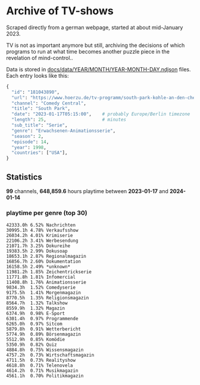 # Archive of TV-shows

Scraped directly from a german webpage, started at about mid-January 2023.

TV is not as important anymore but still, archiving the decisions of which programs to run at what time
becomes another puzzle piece in the revelation of mind-control.. 

Data is stored in [docs/data/YEAR/MONTH/YEAR-MONTH-DAY.ndjson](docs/data/) files. 
Each entry looks like this:

```python
{
  "id": "181043890", 
  "url": "https://www.hoerzu.de/tv-programm/south-park-kohle-an-den-chefkoch/bid_181043890/", 
  "channel": "Comedy Central", 
  "title": "South Park", 
  "date": "2023-01-17T05:15:00",    # probably Europe/Berlin timezone 
  "length": 25,                     # minutes 
  "sub_title": "Serie", 
  "genre": "Erwachsenen-Animationsserie", 
  "season": 2, 
  "episode": 14, 
  "year": 1998, 
  "countries": ["USA"],
}
```

## Statistics

**99** channels, **648,859.6** hours playtime between **2023-01-17** and **2024-01-14**


### playtime per genre (top 30)

    42333.0h 6.52% Nachrichten
    30995.1h 4.78% Verkaufsshow
    26034.2h 4.01% Krimiserie
    22106.2h 3.41% Werbesendung
    21071.7h 3.25% Dokureihe
    19383.5h 2.99% Dokusoap
    18653.1h 2.87% Regionalmagazin
    16856.7h 2.60% Dokumentation
    16158.5h 2.49% *unknown*
    11981.2h 1.85% Zeichentrickserie
    11771.8h 1.81% Infomercial
    11408.8h 1.76% Animationsserie
    9834.3h  1.52% Comedyserie
    9175.5h  1.41% Morgenmagazin
    8770.5h  1.35% Religionsmagazin
    8564.7h  1.32% Talkshow
    8559.9h  1.32% Magazin
    6374.9h  0.98% E-Sport
    6301.4h  0.97% Programmende
    6265.0h  0.97% Sitcom
    5879.8h  0.91% Wetterbericht
    5774.9h  0.89% Börsenmagazin
    5512.9h  0.85% Komödie
    5350.9h  0.82% Quiz
    4884.8h  0.75% Wissensmagazin
    4757.2h  0.73% Wirtschaftsmagazin
    4711.5h  0.73% Realityshow
    4618.8h  0.71% Telenovela
    4614.2h  0.71% Musikmagazin
    4561.1h  0.70% Politikmagazin

